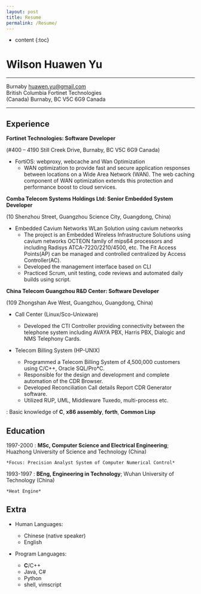 ```yaml
---
layout: post
title: Resume
permalink: /Resume/
---
```


* content
{:toc}


Wilson Huawen Yu
================

-------------------     ----------------------------
Burnaby                        huawen.yu@gmail.com  
British Columbia               Fortinet Technologies  
(Canada)                  Burnaby, BC V5C 6G9 Canada  
-------------------     ----------------------------

Experience
----------

**Fortinet Technologies: Software Developer**

(#400 – 4190 Still Creek Drive, Burnaby, BC V5C 6G9 Canada)

* FortiOS: webproxy, webcache and Wan Optimization
   - WAN optimization to provide fast and secure application responses 
     between locations on a Wide Area Network (WAN).
     The web caching component of WAN optimization extends this protection 
     and performance boost to cloud services.

**Comba Telecom Systems Holdings Ltd: Senior Embedded System Developer**

(10 Shenzhou Street, Guangzhou Science City, Guangdong, China)

* Embedded Cavium Networks WLan Solution using cavium networks
  - The project is an Embedded Wireless Infrastructure Solutions using cavium networks
    OCTEON family of mips64 processors and including Radisys ATCA-7220/2210/4500, etc.
    The Fit Access Points(AP) can be managed and controlled centralized by Access Controller(AC).
  - Developed the management interface based on CLI
  - Practiced Scrum, unit testing, code reviews and automated daily builds using script.

**China Telecom Guangzhou R&D Center: Software Developer**

(109 Zhongshan Ave West, Guangzhou, Guangdong, China)

* Call Center (Linux/Sco-Unixware)
  - Developed the CTI Controller providing connectivity
    between the telephone system including AVAYA PBX, Harris PBX, Dialogic
    and NMS Telephony Cards.

* Telecom Billing System (HP-UNIX)
  - Programmed a Telecom Billing System of 4,500,000 customers using C/C++, Oracle SQL/Pro*C.
  - Responsible for the design and development and complete automation of the CDR Browser.
  - Developed Reconciliation Call details Report CDR Generator software.
  - Utilized RUP, UML, Middleware Tuxedo, multi-process etc.

:   Basic knowledge of **C**, **x86 assembly**, **forth**, **Common Lisp**


Education
---------

1997-2000
:   **MSc, Computer Science and Electrical Engineering**; Huazhong University of Science and Technology (China)

    *Focus: Precision Analyst System of Computer Numerical Control*

1993-1997
:   **BEng, Engineering in Technology**; Wuhan University of Technology (China)

    *Heat Engine*


Extra
-----

* Human Languages:

     * Chinese (native speaker)
     * English

* Program Languages:

     * **C**/C++
     * Java, C#
     * Python
     * shell, vimscript


  [1]: https://en.wikipedia.org/wiki/British_degree_abbreviations
  [2]: https://github.com/huawenyu
